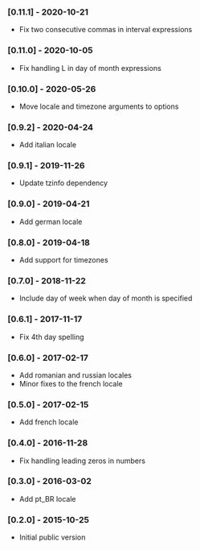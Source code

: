 ### [0.11.1] - 2020-10-21
* Fix two consecutive commas in interval expressions

### [0.11.0] - 2020-10-05
* Fix handling L in day of month expressions

### [0.10.0] - 2020-05-26
* Move locale and timezone arguments to options

### [0.9.2] - 2020-04-24
* Add italian locale

### [0.9.1] - 2019-11-26
* Update tzinfo dependency

### [0.9.0] - 2019-04-21
* Add german locale

### [0.8.0] - 2019-04-18
* Add support for timezones

### [0.7.0] - 2018-11-22
* Include day of week when day of month is specified

### [0.6.1] - 2017-11-17
* Fix 4th day spelling

### [0.6.0] - 2017-02-17
* Add romanian and russian locales
* Minor fixes to the french locale

### [0.5.0] - 2017-02-15
* Add french locale

### [0.4.0] - 2016-11-28
* Fix handling leading zeros in numbers

### [0.3.0] - 2016-03-02
* Add pt_BR locale

### [0.2.0] - 2015-10-25
* Initial public version
